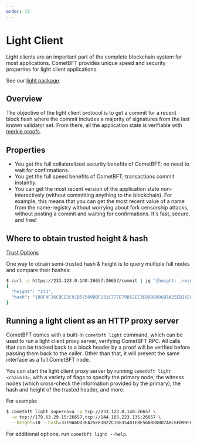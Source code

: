 ```yaml
---
order: 13
---
```


# Light Client

Light clients are an important part of the complete blockchain system for most
applications. CometBFT provides unique speed and security properties for
light client applications.

See our [light
package](https://pkg.go.dev/github.com/KYVENetwork/tendermint/light?tab=doc).

## Overview

The objective of the light client protocol is to get a commit for a recent
block hash where the commit includes a majority of signatures from the last
known validator set. From there, all the application state is verifiable with
[merkle proofs](https://github.com/KYVENetwork/tendermint/blob/v0.34.x/spec/core/encoding.md#iavl-tree).

## Properties

- You get the full collateralized security benefits of CometBFT; no
  need to wait for confirmations.
- You get the full speed benefits of CometBFT; transactions
  commit instantly.
- You can get the most recent version of the application state
  non-interactively (without committing anything to the blockchain). For
  example, this means that you can get the most recent value of a name from the
  name-registry without worrying about fork censorship attacks, without posting
  a commit and waiting for confirmations. It's fast, secure, and free!

## Where to obtain trusted height & hash

[Trust Options](https://pkg.go.dev/github.com/KYVENetwork/tendermint/light?tab=doc#TrustOptions)

One way to obtain semi-trusted hash & height is to query multiple full nodes
and compare their hashes:

```bash
$ curl -s https://233.123.0.140:26657:26657/commit | jq "{height: .result.signed_header.header.height, hash: .result.signed_header.commit.block_id.hash}"
{
  "height": "273",
  "hash": "188F4F36CBCD2C91B57509BBF231C777E79B52EE3E0D90D06B1A25EB16E6E23D"
}
```

## Running a light client as an HTTP proxy server

CometBFT comes with a built-in `cometbft light` command, which can be used
to run a light client proxy server, verifying CometBFT RPC. All calls that
can be tracked back to a block header by a proof will be verified before
passing them back to the caller. Other than that, it will present the same
interface as a full CometBFT node.

You can start the light client proxy server by running `cometbft light <chainID>`,
with a variety of flags to specify the primary node,  the witness nodes (which cross-check
the information provided by the primary), the hash and height of the trusted header,
and more.

For example:

```bash
$ cometbft light supernova -p tcp://233.123.0.140:26657 \
  -w tcp://179.63.29.15:26657,tcp://144.165.223.135:26657 \
  --height=10 --hash=37E9A6DD3FA25E83B22C18835401E8E56088D0D7ABC6FD99FCDC920DD76C1C57
```

For additional options, run `cometbft light --help`.
